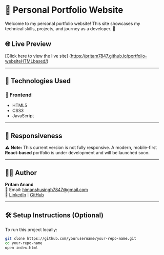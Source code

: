 # 💼 Personal Portfolio Website

Welcome to my personal portfolio website! This site showcases my technical skills, projects, and journey as a developer. 🚀

## 🌐 Live Preview
[Click here to view the live site] (https://pritam7847.github.io/portfolio-websiteHTMLbased/)  


---

## 📁 Technologies Used

### 🌟 Frontend
- HTML5
- CSS3
- JavaScript
---

## 📱 Responsiveness

⚠️ **Note:** This current version is not fully responsive. A modern, mobile-first **React-based** portfolio is under development and will be launched soon.

---


## 👨‍💻 Author

**Pritam Anand**  
📧 Email: himanshusingh7847@gmail.com   
🔗 [LinkedIn]([https://www.linkedin.com/in/yourprofile](https://www.linkedin.com/in/pritam-anand-/)) | [GitHub](https://github.com/Pritam7847)

---

## 🛠 Setup Instructions (Optional)

To run this project locally:

```bash
git clone https://github.com/yourusername/your-repo-name.git
cd your-repo-name
open index.html
